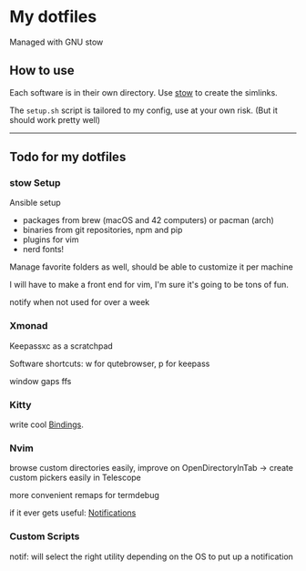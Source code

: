 # My dotfiles

Managed with GNU stow

## How to use

Each software is in their own directory.
Use [stow](https://www.gnu.org/software/stow/) to create the simlinks.

The `setup.sh` script is tailored to my config, use at your own risk.
(But it should work pretty well)

---

## Todo for my dotfiles

### stow Setup

Ansible setup
- packages from brew (macOS and 42 computers) or pacman (arch)
- binaries from git repositories, npm and pip
- plugins for vim
- nerd fonts!

Manage favorite folders as well, should be able to customize it per machine

I will have to make a front end for vim, I'm sure it's going to be tons of fun.

notify when not used for over a week

### Xmonad

Keepassxc as a scratchpad

Software shortcuts: w for qutebrowser, p for keepass

window gaps ffs

### Kitty

write cool [Bindings](https://sw.kovidgoyal.net/kitty/actions/).

### Nvim

browse custom directories easily, improve on OpenDirectoryInTab -> create custom
pickers easily in Telescope

more convenient remaps for termdebug

if it ever gets useful: [Notifications](https://github.com/rcarriga/nvim-notify)

### Custom Scripts

notif: will select the right utility depending on the OS to put up a notification
